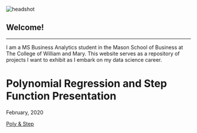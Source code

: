 ![headshot](davidrkersey.github.io/pictures/smaller.png)

Welcome!
---
---

I am a MS Business Analytics student in the Mason School of Business at The College of William and Mary. This website serves as a repository of projects I want to exhibit as I embark on my data science career. 

# Polynomial Regression and Step Function Presentation
February, 2020

[Poly & Step](/MLIIprez/index.md)
